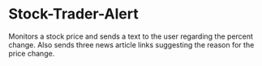 # Stock-Trader-Alert
Monitors a stock price and sends a text to the user regarding the percent change. Also sends three news article links suggesting the reason for the price change.
